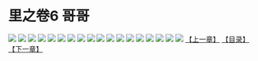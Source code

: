 # 里之卷6 哥哥
![](https://s1.baozimh.com/scomic/sanyanxiaotianlu-samanhua/0/572-3ejo/1.jpg)
![](https://s1.baozimh.com/scomic/sanyanxiaotianlu-samanhua/0/572-3ejo/2.jpg)
![](https://s1.baozimh.com/scomic/sanyanxiaotianlu-samanhua/0/572-3ejo/3.jpg)
![](https://s1.baozimh.com/scomic/sanyanxiaotianlu-samanhua/0/572-3ejo/4.jpg)
![](https://s1.baozimh.com/scomic/sanyanxiaotianlu-samanhua/0/572-3ejo/5.jpg)
![](https://s1.baozimh.com/scomic/sanyanxiaotianlu-samanhua/0/572-3ejo/6.jpg)
![](https://s1.baozimh.com/scomic/sanyanxiaotianlu-samanhua/0/572-3ejo/7.jpg)
![](https://s1.baozimh.com/scomic/sanyanxiaotianlu-samanhua/0/572-3ejo/8.jpg)
![](https://s1.baozimh.com/scomic/sanyanxiaotianlu-samanhua/0/572-3ejo/9.jpg)
![](https://s1.baozimh.com/scomic/sanyanxiaotianlu-samanhua/0/572-3ejo/10.jpg)
![](https://s1.baozimh.com/scomic/sanyanxiaotianlu-samanhua/0/572-3ejo/11.jpg)
![](https://s1.baozimh.com/scomic/sanyanxiaotianlu-samanhua/0/572-3ejo/12.jpg)
![](https://s1.baozimh.com/scomic/sanyanxiaotianlu-samanhua/0/572-3ejo/13.jpg)
![](https://s1.baozimh.com/scomic/sanyanxiaotianlu-samanhua/0/572-3ejo/14.jpg)
![](https://s1.baozimh.com/scomic/sanyanxiaotianlu-samanhua/0/572-3ejo/15.jpg)
![](https://s1.baozimh.com/scomic/sanyanxiaotianlu-samanhua/0/572-3ejo/16.jpg)
![](https://s1.baozimh.com/scomic/sanyanxiaotianlu-samanhua/0/572-3ejo/17.jpg)
![](https://s1.baozimh.com/scomic/sanyanxiaotianlu-samanhua/0/572-3ejo/18.jpg)
[【上一章】](./572.md)
[【目录】](./README.md)
[【下一章】](./574.md)
